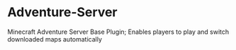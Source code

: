 # Adventure-Server
Minecraft Adventure Server Base Plugin; Enables players to play and switch downloaded maps automatically
